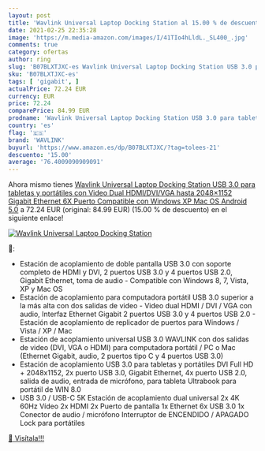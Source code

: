 ```yaml
---
layout: post
title: 'Wavlink Universal Laptop Docking Station al 15.00 % de descuento'
date: 2021-02-25 22:35:28
image: 'https://m.media-amazon.com/images/I/41TIo4hLldL._SL400_.jpg'
comments: true
category: ofertas
author: ring
slug: 'B07BLXTJXC-es Wavlink Universal Laptop Docking Station USB 3.0 para...'
sku: 'B07BLXTJXC-es'
tags: [ 'gigabit', ]
actualPrice: 72.24 EUR
currency: EUR
price: 72.24
comparePrice: 84.99 EUR
prodname: 'Wavlink Universal Laptop Docking Station USB 3.0 para tabletas y portátiles con Video Dual HDMI/DVI/VGA  hasta 2048×1152  Gigabit Ethernet  6X Puerto Compatible con Windows XP  Mac OS  Android 5.0'
country: 'es'
flag: '🇪🇸'
brand: 'WAVLINK'
buyurl: 'https://www.amazon.es/dp/B07BLXTJXC/?tag=tolees-21'
descuento: '15.00'
average: '76.4009090909091'
---
```


Ahora mismo tienes [Wavlink Universal Laptop Docking Station USB 3.0 para tabletas y portátiles con Video Dual HDMI/DVI/VGA  hasta 2048×1152  Gigabit Ethernet  6X Puerto Compatible con Windows XP  Mac OS  Android 5.0](https://www.amazon.es/dp/B07BLXTJXC/?tag=tolees-21) a 72.24 EUR (original: 84.99 EUR) (15.00 %  de descuento) en el siguiente enlace!

[![Wavlink Universal Laptop Docking Station](https://m.media-amazon.com/images/I/41TIo4hLldL._SL400_.jpg)](https://www.amazon.es/dp/B07BLXTJXC/?tag=tolees-21)

🔎:

- Estación de acoplamiento de doble pantalla USB 3.0 con soporte completo de HDMI y DVI, 2 puertos USB 3.0 y 4 puertos USB 2.0, Gigabit Ethernet, toma de audio - Compatible con Windows 8, 7, Vista, XP y Mac OS
- Estación de acoplamiento para computadora portátil USB 3.0 superior a la más alta con dos salidas de video - Video dual HDMI / DVI / VGA con audio, Interfaz Ethernet Gigabit 2 puertos USB 3.0 y 4 puertos USB 2.0 - Estación de acoplamiento de replicador de puertos para Windows / Vista / XP / Mac
- Estación de acoplamiento universal USB 3.0 WAVLINK con dos salidas de video (DVI, VGA o HDMI) para computadora portátil / PC o Mac (Ethernet Gigabit, audio, 2 puertos tipo C y 4 puertos USB 3.0)
- Estación de acoplamiento USB 3.0 para tabletas y portátiles DVI Full HD + 2048x1152, 2x puerto USB 3.0, Gigabit Ethernet, 4x puerto USB 2.0, salida de audio, entrada de micrófono, para tableta Ultrabook para portátil de WIN 8.0
- USB 3.0 / USB-C 5K Estación de acoplamiento dual universal 2x 4K 60Hz Vídeo 2x HDMI 2x Puerto de pantalla 1x Ethernet 6x USB 3.0 1x Conector de audio / micrófono Interruptor de ENCENDIDO / APAGADO Lock para portátiles

[🛒 Visítala!!!](https://www.amazon.es/dp/B07BLXTJXC/?tag=tolees-21)
